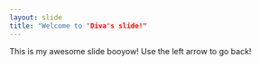 ```yaml
---
layout: slide
title: "Welcome to "Diva's slide!"
---
```

This is my awesome slide booyow!
Use the left arrow to go back!
